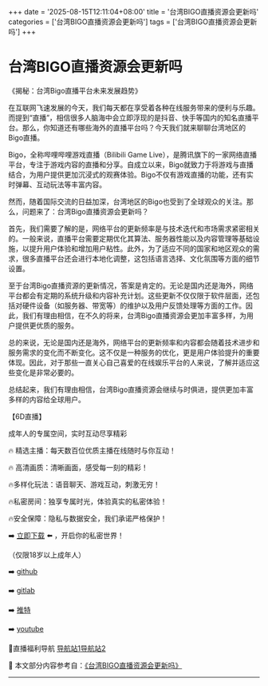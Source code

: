 +++
date = '2025-08-15T12:11:04+08:00'
title = '台湾BIGO直播资源会更新吗'
categories = ['台湾BIGO直播资源会更新吗']
tags = ['台湾BIGO直播资源会更新吗']
+++

# 台湾BIGO直播资源会更新吗

《揭秘：台湾Bigo直播平台未来发展趋势》

在互联网飞速发展的今天，我们每天都在享受着各种在线服务带来的便利与乐趣。而提到“直播”，相信很多人脑海中会立即浮现的是抖音、快手等国内的知名直播平台。那么，你知道还有哪些海外的直播平台吗？今天我们就来聊聊台湾地区的Bigo直播。

Bigo，全称哔哩哔哩游戏直播（Bilibili Game Live），是腾讯旗下的一家网络直播平台，专注于游戏内容的直播和分享。自成立以来，Bigo就致力于将游戏与直播结合，为用户提供更加沉浸式的观赛体验。Bigo不仅有游戏直播的功能，还有实时弹幕、互动玩法等丰富内容。

然而，随着国际交流的日益加深，台湾地区的Bigo也受到了全球观众的关注。那么，问题来了：台湾Bigo直播资源会更新吗？

首先，我们需要了解的是，网络平台的更新频率是与技术迭代和市场需求紧密相关的。一般来说，直播平台需要定期优化其算法、服务器性能以及内容管理等基础设施，以提升用户体验和增加用户粘性。此外，为了适应不同的国家和地区观众的需求，很多直播平台还会进行本地化调整，这包括语言选择、文化氛围等方面的细节设置。

至于台湾Bigo直播资源的更新情况，答案是肯定的。无论是国内还是海外，网络平台都会有定期的系统升级和内容补充计划。这些更新不仅仅限于软件层面，还包括对硬件设备（如服务器、带宽等）的维护以及用户反馈处理等方面的工作。因此，我们有理由相信，在不久的将来，台湾Bigo直播资源会更加丰富多样，为用户提供更优质的服务。

总的来说，无论是国内还是海外，网络平台的更新频率和内容都会随着技术进步和服务需求的变化而不断变化。这不仅是一种服务的优化，更是用户体验提升的重要体现。因此，对于那些一直关心自己喜爱的在线娱乐平台的人来说，了解并适应这些变化是非常必要的。

总结起来，我们有理由相信，台湾Bigo直播资源会继续与时俱进，提供更加丰富多样的内容给全球用户。

【6D直播】

 成年人的专属空间，实时互动尽享精彩

🔥 精选主播：每天数百位优质主播在线随时与你互动！

🔥 高清画质：清晰画面，感受每一刻的精彩！

🔥多样化玩法：语音聊天、游戏互动，刺激无穷！

🔥私密房间：独享专属时光，体验真实的私密体验！

🔥安全保障：隐私与数据安全，我们承诺严格保护！

➡️ [立即下载](https://down123.s3.ap-east-1.amazonaws.com/down/down.html?channelCode=blog) ⬅️ ，开启你的私密世界！

 （仅限18岁以上成年人）

➡️ [github](https://aldult-live.github.io/)

➡️ [gitlab](https://seo-09598d.gitlab.io/)

➡️ [推特](https://x.com/wegame33)

➡️ [youtube](https://www.youtube.com/@6Dlive)

🔞直播福利导航   [导航站1](https://webstack-86085a.gitlab.io/)[导航站2](https://onlygit123-2.github.io/)

📘 本文部分内容参考自：[《台湾BIGO直播资源会更新吗》](https://webstack-hugo-12.pages.dev/)

---
